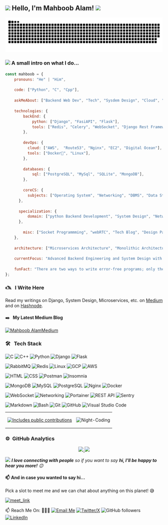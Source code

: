 <h2><img src="https://emojis.slackmojis.com/emojis/images/1531849430/4246/blob-sunglasses.gif?1531849430" width="30"/> Hello, I'm Mahboob Alam! <img src="https://media.giphy.com/media/12oufCB0MyZ1Go/giphy.gif" width="50"></h2>

![GitHub Snake Dark](https://raw.githubusercontent.com/Mahboob-A/Mahboob-A/main/dist/github-snake-dark.svg#gh-dark-mode-only)


### <img src="https://media.giphy.com/media/VgCDAzcKvsR6OM0uWg/giphy.gif" width="50"> A small intro on what I do...  

```javascript
const mahboob = {
    pronouns: "He" | "Him",

    code: ["Python", "C", "Cpp"],

    askMeAbout: ["Backend Web Dev", "Tech", "Sysdem Design", "Cloud", "Tech Blog", "Microservices", "Solo Travelling"],

    technologies: {
        backEnd: {
            python: ["Django", "FasiAPI", "Flask"],
            tools: ["Redis", "Celery", "WebSocket", "Django Rest Framework", "RabbitMQ", "RESTFul API", "Git"], 
        },

        devOps: {
          cloud: ["AWS",  "Route53", "Nginx", "EC2", "Digital Ocean"],
          tools: ["Docker🐳", "Linux"], 
        },

        databases: {
            sql: ["PostgreSQL", "MySql", "SQLite", "MongoDB"],
        },

        coreCS: {
          subjects: ["Operating System", "Networking", "DBMS", "Data Structures and Algorithms"], 
      },

      specialization: {
          domain: ["python Backend Development", "System Design", "Networking", "Cloud", "AWS"]
      },

        misc: ["Socket Programmming", "webRTC", "Tech Blog", "Design Pattern"]
    },

    architecture: ["Microservices Architecture", "Monolithic Architecture", "Event Driven"],

    currentFocus: "Advanced Backend Engineering and System Design with Specialization on AWS",

    funFact: "There are two ways to write error-free programs; only the third one works!"
};
```

### 🖎 &nbsp;&nbsp;I Write Here
Read my writings on Django, System Design, Microservices, etc. on 
<a href="https://imehboob.medium.com/" target="_blank">Medium</a> and on 
<a href="https://mahboobalam.hashnode.dev/" target="_blank">Hashnode</a>.

#### ✒️ &nbsp;&nbsp;My Latest Medium Blog
[![Mahboob AlamMedium](https://github-readme-medium.vercel.app/?username=imehboob)](https://medium.com/@imehboob)

### 🛠 &nbsp;&nbsp;Tech Stack
![C](https://img.shields.io/badge/C-05122A?style=flat&logo=c)
![C++](https://img.shields.io/badge/C++-05122A?style=flat&logo=c%2B%2B)
![Python](https://img.shields.io/badge/-Python-05122A?style=flat&logo=python)
![Django](https://img.shields.io/badge/Django-05122A?style=flat&logo=django)
![Flask](https://img.shields.io/badge/Flask-05122A?style=flat&logo=flask)

![RabbitMQ](https://img.shields.io/badge/-RabbitMQ-05122A?style=flat&logo=rabbitmq)
![Redis](https://img.shields.io/badge/-Redis-05122A?style=flat&logo=redis)
![Linux](https://img.shields.io/badge/linux-black?style=flat&logo=linux)
![GCP](https://img.shields.io/badge/GCP-05122A?style=flat&logo=google-cloud)
![AWS](https://img.shields.io/badge/AWS-05122A?style=flat&logo=aws)

![HTML](https://img.shields.io/badge/-HTML-05122A?style=flat&logo=HTML5)
![CSS](https://img.shields.io/badge/-CSS-05122A?style=flat&logo=CSS3&logoColor=1572B6)
![Postman](https://img.shields.io/badge/Postman-05122A?style=flat&logo=postman)
![Insomnia](https://img.shields.io/badge/Insomnia-05122A?style=flat&logo=insomnia)

![MongoDB](https://img.shields.io/badge/MongoDB-05122A?style=flat&logo=mongodb)
![MySQL](https://img.shields.io/badge/MySQL-05122A?style=flat&logo=mysql)
![PostgreSQL](https://img.shields.io/badge/PostgreSQL-05122A?style=flat&logo=postgresql)
![Nginx](https://img.shields.io/badge/Nginx-05122A?style=flat&logo=nginx)
![Docker](https://img.shields.io/badge/docker-black?style=flat&logo=docker)

![WebSocket](https://img.shields.io/badge/WebSocket-05122A?style=flat&logo=websocket)
![Networking](https://img.shields.io/badge/Networking-05122A?style=flat&logo=networking)
![Portainer](https://img.shields.io/badge/Portainer-05122A?style=flat&logo=portainer)
![REST API](https://img.shields.io/badge/REST%20API-05122A?style=flat&logo=restapi)
![Sentry](https://img.shields.io/badge/Sentry-05122A?style=flat&logo=sentry)

![Markdown](https://img.shields.io/badge/-Markdown-05122A?style=flat&logo=markdown)
![Bash](https://img.shields.io/badge/Bash-05122A?style=flat&logo=gnu-bash)
![Git](https://img.shields.io/badge/Git-05122A?style=flat&logo=git)
![GitHub](https://img.shields.io/badge/-GitHub-05122A?style=flat&logo=github)
![Visual Studio Code](https://img.shields.io/badge/-Visual%20Studio%20Code-05122A?style=flat&logo=visual-studio-code&logoColor=007ACC)
<br/>

<table>
  <tr>
    <td>
      <p>
        <a href="https://github.com/Mahboob-A">
          <img src="https://api.vaunt.dev/v1/github/entities/Mahboob-A/contributions?format=svg" width="350" title="Includes public contributions"/>
        </a>
      </p>
    </td>
    <td>
        <img src="https://raw.githubusercontent.com/Mahboob-A/Mahboob-A/main/dist/nightcoding.gif" width="350" alt="Night-Coding"/>
    </td>
  </tr>
</table>



### ⚙️ &nbsp;GitHub Analytics

<p align="center">
<a href="https://github.com/Mahboob-A">
  <img height="180em" src="https://github-readme-stats-eight-theta.vercel.app/api?username=Mahboob-A&show_icons=true&theme=algolia&include_all_commits=true&count_private=true"/>
  <img height="180em" src="https://github-readme-stats-eight-theta.vercel.app/api/top-langs/?username=Mahboob-A&layout=compact&langs_count=8&theme=algolia"/>
</a>

<img src="https://media.giphy.com/media/LnQjpWaON8nhr21vNW/giphy.gif" width="60"> <em><b>I love connecting with people</b> so if you want to say <b>hi, I'll be happy to hear you more!</b> 😊</em>

#### 📫 And in case you wanted to say hi...

Pick a slot to meet me and we can chat about anything on this planet! 😅 

<a href="https://calendly.com/iammahboob-a" target="_blank"><img width="498" alt="meet_link" src="https://user-images.githubusercontent.com/15426564/144297439-f530f383-e73e-41e0-9914-a9b7d3f432e5.png"></a>
  
📫 Reach Me On: 🙋🏿‍♂️
[![Email Me](https://img.shields.io/badge/mahboob-black?style=flat&logo=gmail)](mailto:connect.mahboobalam@gmail.com?subject=Hello)
[![Twitter/X](https://img.shields.io/twitter/follow/iMahboob_A?label=Follow)](https://twitter.com/intent/follow?screen_name=iMahboob_A) ![GitHub followers](https://img.shields.io/github/followers/Mahboob-A?label=Follow&style=social) [![LinkedIn](https://img.shields.io/badge/linkedin-mahboob-blue?style=flat)](https://www.linkedin.com/in/i-mahboob-alam/)

